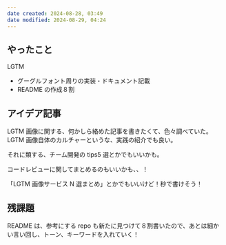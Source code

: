 ```yaml
---
date created: 2024-08-28, 03:49
date modified: 2024-08-29, 04:24
---
```


## やったこと

LGTM

- グーグルフォント周りの実装・ドキュメント記載
- README の作成８割

## アイデア記事

LGTM 画像に関する、何かしら絡めた記事を書きたくて、色々調べていた。
LGTM 画像自体のカルチャーというな、実践の紹介でも良い。

それに類する、チーム開発の tips5 選とかでもいいかも。

コードレビューに関してまとめるのもいいかも、、！

「LGTM 画像サービス N 選まとめ」とかでもいいけど！秒で書けそう！

## 残課題

README は、参考にする repo も新たに見つけて８割書いたので、あとは細かい言い回し、トーン、キーワードを入れていく！
